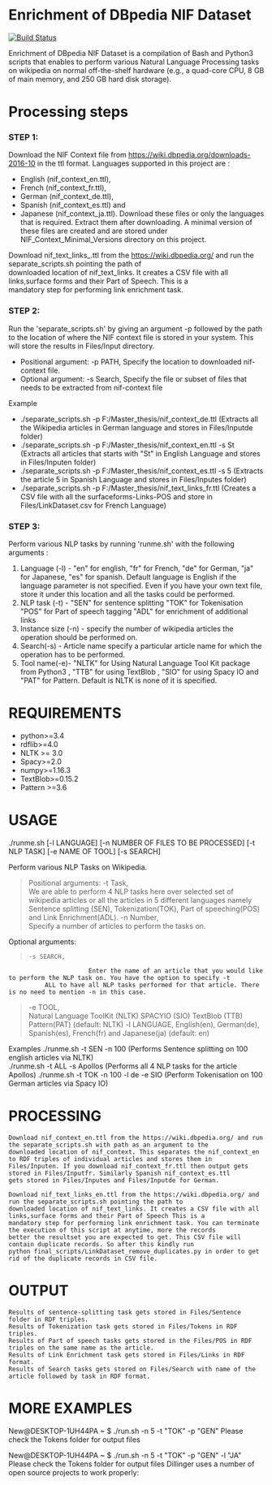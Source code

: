 # Enrichment of DBpedia NIF Dataset

[![Build Status](https://travis-ci.org/joemccann/dillinger.svg?branch=master)](https://travis-ci.org/joemccann/dillinger)

Enrichment of DBpedia NIF Dataset is a compilation of Bash and Python3 scripts that enables to perform various Natural Language Processing tasks on wikipedia on normal off-the-shelf hardware (e.g., a quad-core CPU, 8 GB of main memory, and 250 GB hard disk 
storage). 

# Processing steps
  ### STEP 1: 
Download the NIF Context file from https://wiki.dbpedia.org/downloads-2016-10 in the ttl format. Languages supported in this project are :
 - English (nif_context_en.ttl), 
 - French (nif_context_fr.ttl), 
 - German (nif_context_de.ttl), 
 - Spanish (nif_context_es.ttl) and 
 - Japanese (nif_context_ja.ttl). 
Download these files or only the languages that is required. Extract them after downloading. A minimal version of these files are created and are stored under NIF_Context_Minimal_Versions directory on this project.
 
Download nif_text_links_<language>.ttl from the https://wiki.dbpedia.org/ and run the separate_scripts.sh pointing the path of  	
downloaded location of nif_text_links. It creates a CSV file with all links,surface forms and their Part of Speech. This is a           
mandatory step for performing link enrichment task.

 ### STEP 2:
Run the 'separate_scripts.sh' by giving an argument -p followed by the path to the location of where the NIF context file is stored in your system. This will store the results in Files/Input<language> directory. 
 - Positional argument:
        	     -p PATH,
		         Specify the location to downloaded nif-context file. 
 - Optional argument:
	-s Search,
		Specify the file or subset of files that needs to be extracted from nif-context file

Example 
 - ./separate_scripts.sh -p F:/Master_thesis/nif_context_de.ttl (Extracts all the Wikipedia articles in German language and stores in Files/Inputde folder)
 - ./separate_scripts.sh -p F:/Master_thesis/nif_context_en.ttl -s St (Extracts all articles that starts with "St" in English Language and stores in Files/Inputen folder)
- ./separate_scripts.sh -p F:/Master_thesis/nif_context_es.ttl -s 5 (Extracts the article 5 in Spanish Language and stores in Files/Inputes folder)
- ./separate_scripts.sh -p F:/Master_thesis/nif_text_links_fr.ttl (Creates a CSV file with all the surfaceforms-Links-POS and store in  Files/LinkDataset.csv for French Language)

### STEP 3:
Perform various NLP tasks by running 'runme.sh' with the following arguments :
1) Language (-l) - "en" for english, "fr" for French, "de" for German, "ja" for Japanese, "es" for spanish.
		 Default language is English if the language parameter is not specified. 
		 Even if you have your own text file, store it under this location and all the tasks could be performed.
2) NLP task (-t) - "SEN" for sentence splitting
	      	   "TOK" for Tokenisation
	           "POS" for Part of speech tagging
	           "ADL" for enrichment of additional links
3) Instance size (-n) - specify the number of wikipedia articles the operation should be performed on.
4) Search(-s) - Article name specify a particular article name for which the operation has to be performed.
5) Tool name(-e)- "NLTK" for Using Natural Language Tool Kit package from Python3 , "TTB" for using TextBlob , "SIO" for using Spacy IO 
                   and "PAT" for Pattern. Default is NLTK is none of it is specified.	



# REQUIREMENTS
- python>=3.4
- rdflib>=4.0
- NLTK >= 3.0
- Spacy>=2.0
- numpy>=1.16.3 
- TextBlob>=0.15.2
- Pattern >=3.6

# USAGE
 ./runme.sh [-l LANGUAGE] [-n NUMBER OF FILES TO BE PROCESSED] [-t NLP TASK] [-e NAME OF TOOL] [-s SEARCH]

Perform various NLP Tasks on Wikipedia.
>Positional arguments:
     -t  Task,            
We are able to perform 4 NLP tasks here over selected set of wikipedia articles or all the articles in 5 different languages namely Sentence splitting (SEN), 
Tokenization(TOK), Part of speeching(POS) and  Link Enrichment(ADL).
     -n  Number,          
     			  Specify a number of articles to perform the tasks on. 
  
Optional arguments:
>     -s SEARCH,            
                          Enter the name of an article that you would like to perform the NLP task on. You have the option to specify -t 
			  ALL to have all NLP tasks performed for that article. There is no need to mention -n in this case.
 >    -e TOOL,              
    			  Natural Language ToolKit (NLTK)
			  SPACYIO (SIO)
			  TextBlob (TTB)
			  Pattern(PAT)
                          (default: NLTK)
  >  -l LANGUAGE, 
                          English(en), German(de), Spanish(es), French(fr) and Japanese(ja) (default: en)

Examples
./runme.sh -t SEN -n 100 (Performs Sentence splitting on 100 english articles via NLTK)  
./runme.sh -t ALL -s Apollos (Performs all 4 NLP tasks for the article Apollos)
./runme.sh -t TOK -n 100 -l de -e SIO (Perform Tokenisation on 100 German articles via Spacy IO)

# PROCESSING 
	Download nif_context_en.ttl from the https://wiki.dbpedia.org/ and run the separate_scripts.sh with path as an argument to the 	 
	downloaded location of nif_context. This separates the nif_context_en to RDF triples of individual articles and stores them in 	
	Files/Inputen. If you download nif_context_fr.ttl then output gets stored in Files/Inputfr. Similarly Spanish nif_context_es.ttl 
	gets stored in Files/Inputes and Files/Inputde for German. 
	
	Download nif_text_links_en.ttl from the https://wiki.dbpedia.org/ and run the separate_scripts.sh pointing the path to  	
	downloaded location of nif_text_links. It creates a CSV file with all links,surface forms and their Part of Speech This is a     
	mandatory step for performing link enrichment task. You can terminate the execution of this script at anytime, more the records 
	better the resultset you are expected to get. This CSV file will contain duplicate records. So after this kindly run 
	python final_scripts/LinkDataset_remove_duplicates.py in order to get rid of the duplicate records in CSV file.
	
# OUTPUT
	Results of sentence-splitting task gets stored in Files/Sentence folder in RDF triples.
	Results of Tokenization task gets stored in Files/Tokens in RDF triples.
	Results of Part of speech tasks gets stored in the Files/POS in RDF triples on the same name as the article.
	Results of Link Enrichment task gets stored in Files/Links in RDF format.
	Results of Search tasks gets stored on Files/Search with name of the article followed by task in RDF format.	

# MORE EXAMPLES

New@DESKTOP-1UH44PA ~
$ ./run.sh -n 5 -t "TOK" -p "GEN"
Please check the Tokens folder for output files

New@DESKTOP-1UH44PA ~
$ ./run.sh -n 5 -t "TOK" -p "GEN" -l "JA"
Please check the Tokens folder for output files
Dillinger uses a number of open source projects to work properly:
